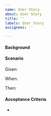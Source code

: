 ```yaml
---
name: User Story
about: User Story
title: ''
labels: User Story
assignees: ''

---
```


#### Background


#### Scenario
Given: 

When: 

Then: 

#### Acceptance Criteria
-

